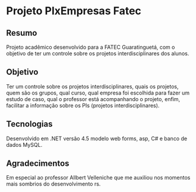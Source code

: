 # Projeto PIxEmpresas Fatec

## Resumo
Projeto acadêmico desenvolvido para a FATEC Guaratinguetá, com o objetivo de ter um controle sobre os projetos interdisciplinares dos alunos. 

## Objetivo
Ter um controle sobre os projetos interdisciplinares, quais os projetos, quem são os grupos, qual curso, qual empresa foi escolhida para fazer um estudo de caso, qual o professor está acompanhando o projeto, enfim, facilitar a informação sobre os PIs (projetos interdisciplinares).

## Tecnologias
Desenvolvido em .NET versão 4.5 modelo web forms, asp, C# e banco de dados MySQL.

## Agradecimentos
Em especial ao professor Allbert Velleniche que me auxiliou nos momentos mais sombrios do desenvolvimento rs.
